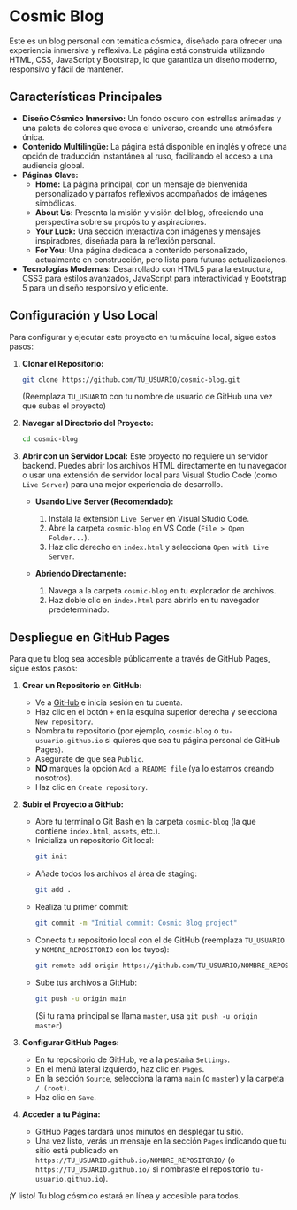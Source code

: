 # Cosmic Blog




Este es un blog personal con temática cósmica, diseñado para ofrecer una experiencia inmersiva y reflexiva. La página está construida utilizando HTML, CSS, JavaScript y Bootstrap, lo que garantiza un diseño moderno, responsivo y fácil de mantener.

## Características Principales

- **Diseño Cósmico Inmersivo:** Un fondo oscuro con estrellas animadas y una paleta de colores que evoca el universo, creando una atmósfera única.
- **Contenido Multilingüe:** La página está disponible en inglés y ofrece una opción de traducción instantánea al ruso, facilitando el acceso a una audiencia global.
- **Páginas Clave:**
    - **Home:** La página principal, con un mensaje de bienvenida personalizado y párrafos reflexivos acompañados de imágenes simbólicas.
    - **About Us:** Presenta la misión y visión del blog, ofreciendo una perspectiva sobre su propósito y aspiraciones.
    - **Your Luck:** Una sección interactiva con imágenes y mensajes inspiradores, diseñada para la reflexión personal.
    - **For You:** Una página dedicada a contenido personalizado, actualmente en construcción, pero lista para futuras actualizaciones.
- **Tecnologías Modernas:** Desarrollado con HTML5 para la estructura, CSS3 para estilos avanzados, JavaScript para interactividad y Bootstrap 5 para un diseño responsivo y eficiente.




## Configuración y Uso Local

Para configurar y ejecutar este proyecto en tu máquina local, sigue estos pasos:

1.  **Clonar el Repositorio:**
    ```bash
    git clone https://github.com/TU_USUARIO/cosmic-blog.git
    ```
    (Reemplaza `TU_USUARIO` con tu nombre de usuario de GitHub una vez que subas el proyecto)

2.  **Navegar al Directorio del Proyecto:**
    ```bash
    cd cosmic-blog
    ```

3.  **Abrir con un Servidor Local:**
    Este proyecto no requiere un servidor backend. Puedes abrir los archivos HTML directamente en tu navegador o usar una extensión de servidor local para Visual Studio Code (como `Live Server`) para una mejor experiencia de desarrollo.

    -   **Usando Live Server (Recomendado):**
        1.  Instala la extensión `Live Server` en Visual Studio Code.
        2.  Abre la carpeta `cosmic-blog` en VS Code (`File > Open Folder...`).
        3.  Haz clic derecho en `index.html` y selecciona `Open with Live Server`.

    -   **Abriendo Directamente:**
        1.  Navega a la carpeta `cosmic-blog` en tu explorador de archivos.
        2.  Haz doble clic en `index.html` para abrirlo en tu navegador predeterminado.





## Despliegue en GitHub Pages

Para que tu blog sea accesible públicamente a través de GitHub Pages, sigue estos pasos:

1.  **Crear un Repositorio en GitHub:**
    *   Ve a [GitHub](https://github.com/) e inicia sesión en tu cuenta.
    *   Haz clic en el botón `+` en la esquina superior derecha y selecciona `New repository`.
    *   Nombra tu repositorio (por ejemplo, `cosmic-blog` o `tu-usuario.github.io` si quieres que sea tu página personal de GitHub Pages).
    *   Asegúrate de que sea `Public`.
    *   **NO** marques la opción `Add a README file` (ya lo estamos creando nosotros).
    *   Haz clic en `Create repository`.

2.  **Subir el Proyecto a GitHub:**
    *   Abre tu terminal o Git Bash en la carpeta `cosmic-blog` (la que contiene `index.html`, `assets`, etc.).
    *   Inicializa un repositorio Git local:
        ```bash
        git init
        ```
    *   Añade todos los archivos al área de staging:
        ```bash
        git add .
        ```
    *   Realiza tu primer commit:
        ```bash
        git commit -m "Initial commit: Cosmic Blog project"
        ```
    *   Conecta tu repositorio local con el de GitHub (reemplaza `TU_USUARIO` y `NOMBRE_REPOSITORIO` con los tuyos):
        ```bash
        git remote add origin https://github.com/TU_USUARIO/NOMBRE_REPOSITORIO.git
        ```
    *   Sube tus archivos a GitHub:
        ```bash
        git push -u origin main
        ```
        (Si tu rama principal se llama `master`, usa `git push -u origin master`)

3.  **Configurar GitHub Pages:**
    *   En tu repositorio de GitHub, ve a la pestaña `Settings`.
    *   En el menú lateral izquierdo, haz clic en `Pages`.
    *   En la sección `Source`, selecciona la rama `main` (o `master`) y la carpeta `/ (root)`.
    *   Haz clic en `Save`.

4.  **Acceder a tu Página:**
    *   GitHub Pages tardará unos minutos en desplegar tu sitio.
    *   Una vez listo, verás un mensaje en la sección `Pages` indicando que tu sitio está publicado en `https://TU_USUARIO.github.io/NOMBRE_REPOSITORIO/` (o `https://TU_USUARIO.github.io/` si nombraste el repositorio `tu-usuario.github.io`).

¡Y listo! Tu blog cósmico estará en línea y accesible para todos.

